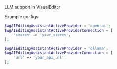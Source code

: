 LLM support in VisualEditor

Example configs

```php
$wgAIEditingAssistantActiveProvider = 'open-ai';
$wgAIEditingAssistantActiveProviderConnection = [ 
    'secret' => 'your_secret',
];
```

```php
$wgAIEditingAssistantActiveProvider = 'ollama';
$wgAIEditingAssistantActiveProviderConnection = [ 
    'url' => 'your_api_url',
];
```
